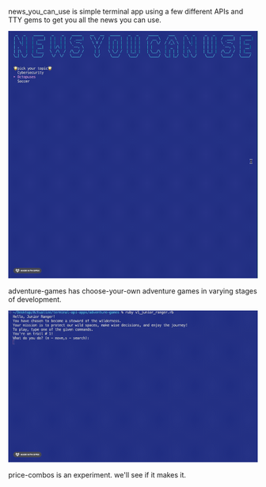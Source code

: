 news_you_can_use is simple terminal app using a few different APIs and TTY gems to get you all the news you can use.

![](news_demo.gif)

adventure-games has choose-your-own adventure games in varying stages of development.

![](v1_jr_demo.gif)

price-combos is an experiment. we'll see if it makes it.
